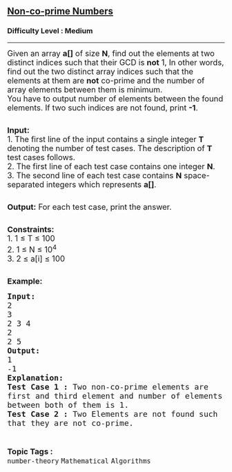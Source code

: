 <h2><a href="https://www.geeksforgeeks.org/batch/competitive-programming/track/cp-math-mathematicalPrinciples/problem/non-co-prime-numbers">Non-co-prime Numbers</a></h2><h3>Difficulty Level : Medium</h3><hr><div class="problems_problem_content__Xm_eO"><p><span style="font-size:18px">Given an array&nbsp;<strong>a[]</strong> of size <strong>N</strong>,&nbsp;find out the elements at two distinct indices such that their GCD is <strong>not</strong> 1, In other words, find out the two distinct array indices&nbsp;such that the elements at them&nbsp;are <strong>not</strong> co-prime and the number of array elements between them is minimum.<br>
You have to output number of elements between the found elements. If two such indices&nbsp;are not found, print <strong>-1</strong>.</span><br>
&nbsp;</p>

<p><span style="font-size:18px"><strong>Input:</strong><br>
1.&nbsp;The first line of the input contains a single integer<em> </em> <strong>T</strong> denoting the number of test cases. The description of&nbsp;<strong>T</strong> test cases follows.<br>
2.&nbsp;The first line of each test case contains one&nbsp;integer&nbsp;<strong>N</strong>.<br>
3.&nbsp;The second line of each test case&nbsp;contains <strong>N</strong> space-separated integers which represents <strong>a[]</strong>.</span><br>
&nbsp;</p>

<p><span style="font-size:18px"><strong>Output:</strong> For each test case, print the answer.&nbsp;</span><br>
&nbsp;</p>

<p><span style="font-size:18px"><strong>Constraints:</strong><br>
1. 1&nbsp;≤&nbsp;T ≤ 100<br>
2. 1&nbsp;≤&nbsp;N&nbsp;≤&nbsp;10<sup>4</sup><br>
3. 2&nbsp;≤&nbsp;a[i]&nbsp;≤&nbsp;100</span><br>
&nbsp;</p>

<p><span style="font-size:18px"><strong>Example:</strong></span></p>

<pre><span style="font-size:18px"><strong>Input:</strong>
2
3
2 3 4
2
2 5
<strong>Output:</strong>
1
-1
<strong>Explanation:</strong>
<strong>Test Case 1 :</strong> Two non-co-prime elements are 
first and third element and number of elements 
between both of them is 1.
<strong>Test Case 2 :</strong> Two Elements are not found such 
that they are not co-prime.</span></pre>
</div><br><p><span style=font-size:18px><strong>Topic Tags : </strong><br><code>number-theory</code>&nbsp;<code>Mathematical</code>&nbsp;<code>Algorithms</code>&nbsp;